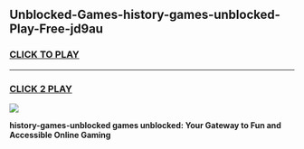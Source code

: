 
## Unblocked-Games-history-games-unblocked-Play-Free-jd9au
<h3>
<a href="https://clearcache.space/e2bc6b?title=history-games-unblocked&ref=21A">CLICK TO PLAY</a></h3>
<hr>

<h3>
<a href="https://clearcache.space/e2bc6b?title=history-games-unblocked&ref=21A">CLICK 2 PLAY</a>
  
</h3>

<a href="https://clearcache.space/e2bc6b?title=history-games-unblocked&ref=21A"><img src="https://clearcache.store/games.png"></a>


**history-games-unblocked games unblocked: Your Gateway to Fun and Accessible Online Gaming**
